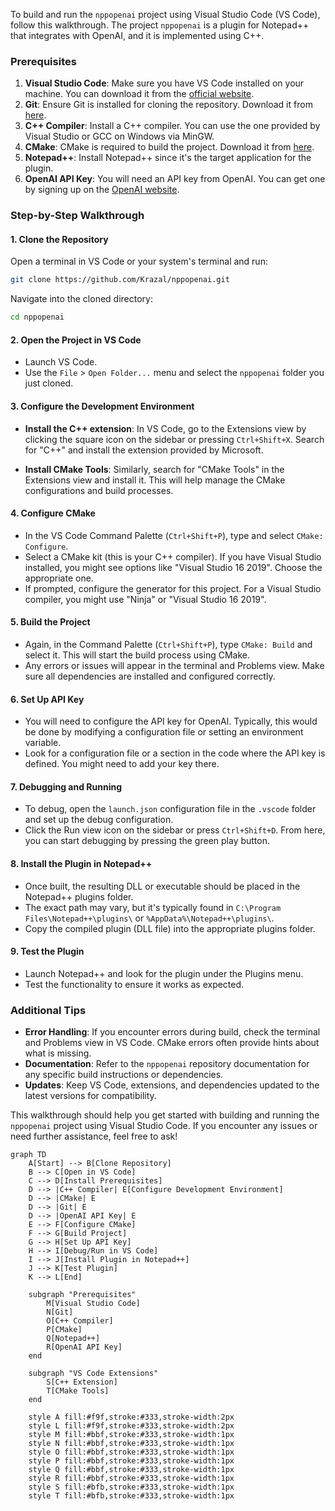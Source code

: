 To build and run the `nppopenai` project using Visual Studio Code (VS Code), follow this walkthrough. The project `nppopenai` is a plugin for Notepad++ that integrates with OpenAI, and it is implemented using C++.

### Prerequisites

1. **Visual Studio Code**: Make sure you have VS Code installed on your machine. You can download it from the [official website](https://code.visualstudio.com/).
2. **Git**: Ensure Git is installed for cloning the repository. Download it from [here](https://git-scm.com/downloads).
3. **C++ Compiler**: Install a C++ compiler. You can use the one provided by Visual Studio or GCC on Windows via MinGW.
4. **CMake**: CMake is required to build the project. Download it from [here](https://cmake.org/download/).
5. **Notepad++**: Install Notepad++ since it's the target application for the plugin.
6. **OpenAI API Key**: You will need an API key from OpenAI. You can get one by signing up on the [OpenAI website](https://openai.com/).

### Step-by-Step Walkthrough

#### 1. Clone the Repository

Open a terminal in VS Code or your system's terminal and run:

```bash
git clone https://github.com/Krazal/nppopenai.git
```

Navigate into the cloned directory:

```bash
cd nppopenai
```

#### 2. Open the Project in VS Code

- Launch VS Code.
- Use the `File` > `Open Folder...` menu and select the `nppopenai` folder you just cloned.

#### 3. Configure the Development Environment

- **Install the C++ extension**: In VS Code, go to the Extensions view by clicking the square icon on the sidebar or pressing `Ctrl+Shift+X`. Search for "C++" and install the extension provided by Microsoft.

- **Install CMake Tools**: Similarly, search for "CMake Tools" in the Extensions view and install it. This will help manage the CMake configurations and build processes.

#### 4. Configure CMake

- In the VS Code Command Palette (`Ctrl+Shift+P`), type and select `CMake: Configure`.
- Select a CMake kit (this is your C++ compiler). If you have Visual Studio installed, you might see options like "Visual Studio 16 2019". Choose the appropriate one.
- If prompted, configure the generator for this project. For a Visual Studio compiler, you might use "Ninja" or "Visual Studio 16 2019".

#### 5. Build the Project

- Again, in the Command Palette (`Ctrl+Shift+P`), type `CMake: Build` and select it. This will start the build process using CMake.
- Any errors or issues will appear in the terminal and Problems view. Make sure all dependencies are installed and configured correctly.

#### 6. Set Up API Key

- You will need to configure the API key for OpenAI. Typically, this would be done by modifying a configuration file or setting an environment variable.
- Look for a configuration file or a section in the code where the API key is defined. You might need to add your key there.

#### 7. Debugging and Running

- To debug, open the `launch.json` configuration file in the `.vscode` folder and set up the debug configuration.
- Click the Run view icon on the sidebar or press `Ctrl+Shift+D`. From here, you can start debugging by pressing the green play button.

#### 8. Install the Plugin in Notepad++

- Once built, the resulting DLL or executable should be placed in the Notepad++ plugins folder.
- The exact path may vary, but it's typically found in `C:\Program Files\Notepad++\plugins\` or `%AppData%\Notepad++\plugins\`.
- Copy the compiled plugin (DLL file) into the appropriate plugins folder.

#### 9. Test the Plugin

- Launch Notepad++ and look for the plugin under the Plugins menu.
- Test the functionality to ensure it works as expected.

### Additional Tips

- **Error Handling**: If you encounter errors during build, check the terminal and Problems view in VS Code. CMake errors often provide hints about what is missing.
- **Documentation**: Refer to the `nppopenai` repository documentation for any specific build instructions or dependencies.
- **Updates**: Keep VS Code, extensions, and dependencies updated to the latest versions for compatibility.

This walkthrough should help you get started with building and running the `nppopenai` project using Visual Studio Code. If you encounter any issues or need further assistance, feel free to ask!

```mermaid
graph TD
    A[Start] --> B[Clone Repository]
    B --> C[Open in VS Code]
    C --> D[Install Prerequisites]
    D --> |C++ Compiler| E[Configure Development Environment]
    D --> |CMake| E
    D --> |Git| E
    D --> |OpenAI API Key| E
    E --> F[Configure CMake]
    F --> G[Build Project]
    G --> H[Set Up API Key]
    H --> I[Debug/Run in VS Code]
    I --> J[Install Plugin in Notepad++]
    J --> K[Test Plugin]
    K --> L[End]

    subgraph "Prerequisites"
        M[Visual Studio Code]
        N[Git]
        O[C++ Compiler]
        P[CMake]
        Q[Notepad++]
        R[OpenAI API Key]
    end

    subgraph "VS Code Extensions"
        S[C++ Extension]
        T[CMake Tools]
    end

    style A fill:#f9f,stroke:#333,stroke-width:2px
    style L fill:#f9f,stroke:#333,stroke-width:2px
    style M fill:#bbf,stroke:#333,stroke-width:1px
    style N fill:#bbf,stroke:#333,stroke-width:1px
    style O fill:#bbf,stroke:#333,stroke-width:1px
    style P fill:#bbf,stroke:#333,stroke-width:1px
    style Q fill:#bbf,stroke:#333,stroke-width:1px
    style R fill:#bbf,stroke:#333,stroke-width:1px
    style S fill:#bfb,stroke:#333,stroke-width:1px
    style T fill:#bfb,stroke:#333,stroke-width:1px
```